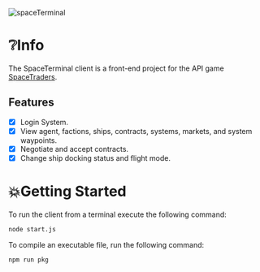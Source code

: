 ![spaceTerminal](https://github.com/MorganGodden/SpaceTerminal/assets/52884391/b9821706-1b63-4cd6-929c-0052851149dd)

# ❔Info
The SpaceTerminal client is a front-end project for the API game [SpaceTraders](https://spacetraders.io).
## Features
- [x] Login System.
- [x] View agent, factions, ships, contracts, systems, markets, and system waypoints.
- [x] Negotiate and accept contracts.
- [x] Change ship docking status and flight mode.

# 💥Getting Started
To run the client from a terminal execute the following command:
 ```sh
 node start.js
 ```
To compile an executable file, run the following command:
 ```sh
 npm run pkg
 ```
